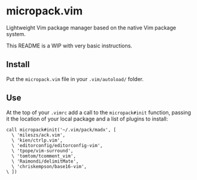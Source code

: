 # micropack.vim

Lightweight Vim package manager based on the native Vim package system.

This README is a WIP with very basic instructions.

## Install

Put the `micropack.vim` file in your `.vim/autoload/` folder.

## Use

At the top of your `.vimrc` add a call to the `micropack#init` function,
passing it the location of your local package and a list of plugins to install:

```vimscript
call micropack#init('~/.vim/pack/madx', [
  \ 'mileszs/ack.vim',
  \ 'kien/ctrlp.vim',
  \ 'editorconfig/editorconfig-vim',
  \ 'tpope/vim-surround',
  \ 'tomtom/tcomment_vim',
  \ 'Raimondi/delimitMate',
  \ 'chriskempson/base16-vim',
\ ])
```

